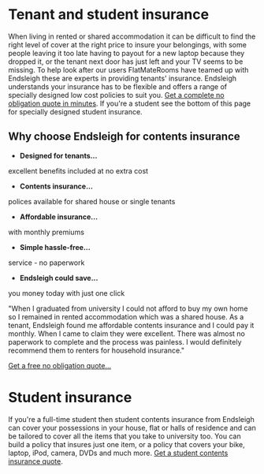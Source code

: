 Tenant and student insurance
============================
When living in rented or shared accommodation it can be difficult to find the right level of cover at the right price to insure your belongings, with some people leaving it too late having to payout for a new laptop because they dropped it, or the tenant next door has just left and your TV seems to be missing. To help look after our users FlatMateRooms have teamed up with Endsleigh these are experts in providing tenants' insurance. Endsleigh understands your insurance has to be flexible and offers a range of specially designed low cost policies to suit you. [Get a complete no obligation quote in minutes](http://bit.ly/5EJndv). If you're a student see the bottom of this page for specially designed student insurance.


Why choose Endsleigh for contents insurance
-------------------------------------------


* **Designed for tenants...**  

 excellent benefits included at no extra cost
* **Contents insurance...**  

 polices available for shared house or single tenants
* **Affordable insurance...**  

 with monthly premiums
* **Simple hassle-free...**  

 service - no paperwork
* **Endsleigh could save...**  

 you money today with just one click


"When I graduated from university I could not afford to buy my own home so I remained in rented accommodation which was a shared house. As a tenant, Endsleigh found me affordable contents insurance and I could pay it monthly. When I came to claim they were excellent. There was almost no paperwork to complete and the process was painless. I would definitely recommend them to renters for household insurance."


[Get a free no obligation quote...](http://bit.ly/5EJndv)


Student insurance
=================


If you're a full-time student then student contents insurance from Endsleigh can cover your possessions in your house, flat or halls of residence and can be tailored to cover all the items that you take to university too. You can build a policy that insures just one item, or a policy that covers your bike, laptop, iPod, camera, DVDs and much more. [Get a student contents insurance quote](http://bit.ly/50fMnn).


